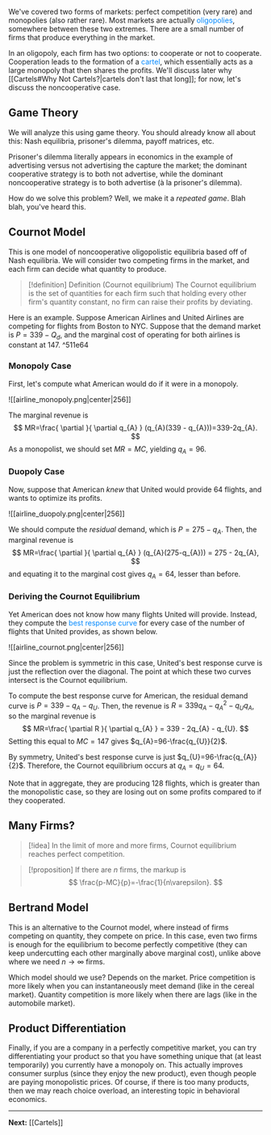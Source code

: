 We've covered two forms of markets: perfect competition (very rare) and monopolies (also rather rare). Most markets are actually <span style="color:#0088ff">oligopolies</span>, somewhere between these two extremes. There are a small number of firms that produce everything in the market.

In an oligopoly, each firm has two options: to cooperate or not to cooperate. Cooperation leads to the formation of a <span style="color:#0088ff">cartel</span>, which essentially acts as a large monopoly that then shares the profits. We'll discuss later why [[Cartels#Why Not Cartels?|cartels don't last that long]]; for now, let's discuss the noncooperative case.
## Game Theory

We will analyze this using game theory. You should already know all about this: Nash equilibria, prisoner's dilemma, payoff matrices, etc.

Prisoner's dilemma literally appears in economics in the example of advertising versus not advertising the capture the market; the dominant cooperative strategy is to both not advertise, while the dominant noncooperative strategy is to both advertise (à la prisoner's dilemma).

How do we solve this problem? Well, we make it a *repeated game*. Blah blah, you've heard this.
## Cournot Model

This is one model of noncooperative oligopolistic equilibria based off of Nash equilibria. We will consider two competing firms in the market, and each firm can decide what quantity to produce. 

> [!definition] Definition (Cournot equilibrium)
> The Cournot equilibrium is the set of quantities for each firm such that holding every other firm's quantity constant, no firm can raise their profits by deviating.

Here is an example. Suppose American Airlines and United Airlines are competing for flights from Boston to NYC. Suppose that the demand market is $P=339-Q_{d}$, and the marginal cost of operating for both airlines is constant at $147$.  ^511e64

### Monopoly Case

First, let's compute what American would do if it were in a monopoly. 

![[airline_monopoly.png|center|256]]

The marginal revenue is
$$
MR=\frac{ \partial }{ \partial q_{A} } (q_{A}(339 - q_{A}))=339-2q_{A}. 
$$
As a monopolist, we should set $MR=MC$, yielding $q_{A}=96$.

### Duopoly Case

Now, suppose that American *knew* that United would provide 64 flights, and wants to optimize its profits.

![[airline_duopoly.png|center|256]]

We should compute the *residual* demand, which is $P=275-q_{A}$. Then, the marginal revenue is
$$
MR=\frac{ \partial  }{ \partial q_{A} } (q_{A}(275-q_{A})) = 275 - 2q_{A},
$$
and equating it to the marginal cost gives $q_{A}=64$, lesser than before.

### Deriving the Cournot Equilibrium

Yet American does not know how many flights United will provide. Instead, they compute the <span style="color:#0088ff">best response curve</span> for every case of the number of flights that United provides, as shown below.

![[airline_cournot.png|center|256]]

Since the problem is symmetric in this case, United's best response curve is just the reflection over the diagonal. The point at which these two curves intersect is the Cournot equilibrium.

To compute the best response curve for American, the residual demand curve is $P=339-q_{A}-q_{U}$. Then, the revenue is $R=339q_{A}-q_{A}^{2}-q_{U}q_{A}$, so the marginal revenue is
$$
MR=\frac{ \partial R }{ \partial q_{A} } = 339 - 2q_{A} - q_{U}.
$$
Setting this equal to $MC=147$ gives $q_{A}=96-\frac{q_{U}}{2}$.

By symmetry, United's best response curve is just $q_{U}=96-\frac{q_{A}}{2}$. Therefore, the Cournot equilibrium occurs at $q_{A}=q_{U}=64$. 

Note that in aggregate, they are producing $128$ flights, which is greater than the monopolistic case, so they are losing out on some profits compared to if they cooperated.
## Many Firms?

> [!idea]
> In the limit of more and more firms, Cournot equilibrium reaches perfect competition.

> [!proposition]
> If there are $n$ firms, the markup is
> $$
> \frac{p-MC}{p}=-\frac{1}{n\varepsilon}.
> $$

## Bertrand Model

This is an alternative to the Cournot model, where instead of firms competing on quantity, they compete on price. In this case, even two firms is enough for the equilibrium to become perfectly competitive (they can keep undercutting each other marginally above marginal cost), unlike above where we need $n\to \infty$ firms.

Which model should we use? Depends on the market. Price competition is more likely when you can instantaneously meet demand (like in the cereal market). Quantity competition is more likely when there are lags (like in the automobile market).

## Product Differentiation

Finally, if you are a company in a perfectly competitive market, you can try differentiating your product so that you have something unique that (at least temporarily) you currently have a monopoly on. This actually improves consumer surplus (since they enjoy the new product), even though people are paying monopolistic prices. Of course, if there is too many products, then we may reach choice overload, an interesting topic in behavioral economics.

---

**Next:** [[Cartels]]